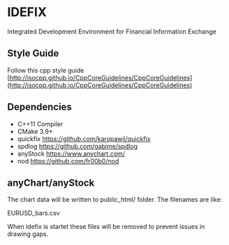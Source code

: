 # IDEFIX
Integrated Development Environment for Financial Information Exchange

## Style Guide
Follow this cpp style guide [http://isocpp.github.io/CppCoreGuidelines/CppCoreGuidelines](http://isocpp.github.io/CppCoreGuidelines/CppCoreGuidelines)

## Dependencies

- C++11 Compiler
- CMake 3.9+
- quickfix https://github.com/karopawil/quickfix
- spdlog https://github.com/gabime/spdlog
- anyStock https://www.anychart.com/
- nod https://github.com/fr00b0/nod

## anyChart/anyStock
The chart data will be written to public_html/ folder. The filenames are like:

EURUSD_bars.csv

When idefix is startet these files will be removed to prevent issues in drawing gaps.